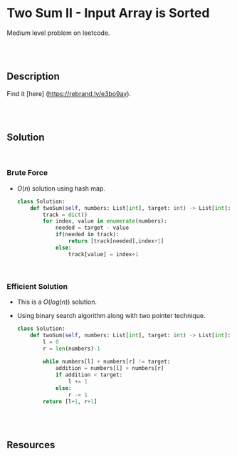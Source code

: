 # Two Sum II - Input Array is Sorted

Medium level problem on leetcode.

<br>
<br>

## Description

Find it [here] (https://rebrand.ly/e3bo9ay).

<br>
<br>

## Solution

<br>

### Brute Force

- $O(n)$ solution using hash map.

    ```py
    class Solution:
        def twoSum(self, numbers: List[int], target: int) -> List[int]:
            track = dict()
            for index, value in enumerate(numbers):
                needed = target - value
                if(needed in track):
                    return [track[needed],index+1]
                else:
                    track[value] = index+1
    ```



<br>

### Efficient Solution

- This is a $O(log(n))$ solution.
- Using binary search algorithm along with two pointer technique.

    ```py
    class Solution:
        def twoSum(self, numbers: List[int], target: int) -> List[int]:
            l = 0
            r = len(numbers)-1
        
            while numbers[l] + numbers[r] != target:
                addition = numbers[l] + numbers[r]
                if addition < target:
                    l += 1
                else:
                    r -= 1
            return [l+1, r+1]
    ```

<br>
<br>

## Resources

<br>
<br>
